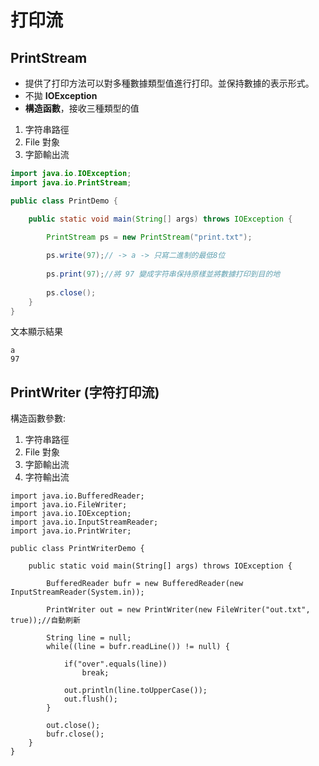 # 打印流

## PrintStream
- 提供了打印方法可以對多種數據類型值進行打印。並保持數據的表示形式。
- 不拋 **IOException** 
- **構造函數**，接收三種類型的值
1. 字符串路徑
2. File 對象
3. 字節輸出流
```java
import java.io.IOException;
import java.io.PrintStream;

public class PrintDemo {

	public static void main(String[] args) throws IOException {

		PrintStream ps = new PrintStream("print.txt");
		
		ps.write(97);// -> a -> 只寫二進制的最低8位 
		
		ps.print(97);//將 97 變成字符串保持原樣並將數據打印到目的地
		
		ps.close();
	}
}
```
文本顯示結果
```
a
97
```
## PrintWriter (字符打印流)
構造函數參數:
1. 字符串路徑
2. File 對象
3. 字節輸出流
4. 字符輸出流
```
import java.io.BufferedReader;
import java.io.FileWriter;
import java.io.IOException;
import java.io.InputStreamReader;
import java.io.PrintWriter;

public class PrintWriterDemo {

	public static void main(String[] args) throws IOException {

		BufferedReader bufr = new BufferedReader(new InputStreamReader(System.in));
		
		PrintWriter out = new PrintWriter(new FileWriter("out.txt", true));//自動刷新
		
		String line = null;
		while((line = bufr.readLine()) != null) {
			
			if("over".equals(line))
				break;
			
			out.println(line.toUpperCase());
			out.flush();
		}
		
		out.close();
		bufr.close();
	}
}
```
